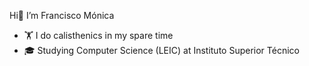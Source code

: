 Hi👋 I’m Francisco Mónica

- 🏋️ I do calisthenics in my spare time 
- 🎓 Studying Computer Science (LEIC) at Instituto Superior Técnico

